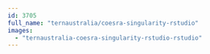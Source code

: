 ```yaml
---
id: 3705
full_name: "ternaustralia/coesra-singularity-rstudio"
images: 
  - "ternaustralia-coesra-singularity-rstudio-rstudio"
---
```

